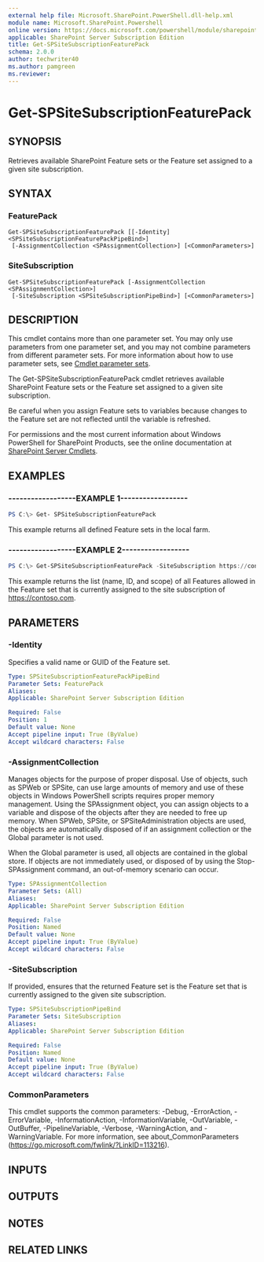 ```yaml
---
external help file: Microsoft.SharePoint.PowerShell.dll-help.xml
module name: Microsoft.SharePoint.Powershell
online version: https://docs.microsoft.com/powershell/module/sharepoint-server/get-spsitesubscriptionfeaturepack
applicable: SharePoint Server Subscription Edition
title: Get-SPSiteSubscriptionFeaturePack
schema: 2.0.0
author: techwriter40
ms.author: pamgreen
ms.reviewer:
---
```


# Get-SPSiteSubscriptionFeaturePack

## SYNOPSIS

Retrieves available SharePoint Feature sets or the Feature set assigned to a given site subscription.



## SYNTAX

### FeaturePack
```
Get-SPSiteSubscriptionFeaturePack [[-Identity] <SPSiteSubscriptionFeaturePackPipeBind>]
 [-AssignmentCollection <SPAssignmentCollection>] [<CommonParameters>]
```

### SiteSubscription
```
Get-SPSiteSubscriptionFeaturePack [-AssignmentCollection <SPAssignmentCollection>]
 [-SiteSubscription <SPSiteSubscriptionPipeBind>] [<CommonParameters>]
```

## DESCRIPTION
This cmdlet contains more than one parameter set.
You may only use parameters from one parameter set, and you may not combine parameters from different parameter sets.
For more information about how to use parameter sets, see [Cmdlet parameter sets](https://docs.microsoft.com/powershell/scripting/developer/cmdlet/cmdlet-parameter-sets).

The Get-SPSiteSubscriptionFeaturePack cmdlet retrieves available SharePoint Feature sets or the Feature set assigned to a given site subscription.

Be careful when you assign Feature sets to variables because changes to the Feature set are not reflected until the variable is refreshed.

For permissions and the most current information about Windows PowerShell for SharePoint Products, see the online documentation at [SharePoint Server Cmdlets](https://docs.microsoft.com/powershell/sharepoint/sharepoint-server/sharepoint-server-cmdlets).

## EXAMPLES

### ------------------EXAMPLE 1------------------ 
```powershell
PS C:\> Get- SPSiteSubscriptionFeaturePack
```

This example returns all defined Feature sets in the local farm.

### ------------------EXAMPLE 2------------------ 
```powershell
PS C:\> Get-SPSiteSubscriptionFeaturePack -SiteSubscription https://contoso.com | ForEach{ $_.FeatureDefinitions }
```

This example returns the list (name, ID, and scope) of all Features allowed in the Feature set that is currently assigned to the site subscription of https://contoso.com.

## PARAMETERS

### -Identity
Specifies a valid name or GUID of the Feature set.

```yaml
Type: SPSiteSubscriptionFeaturePackPipeBind
Parameter Sets: FeaturePack
Aliases: 
Applicable: SharePoint Server Subscription Edition

Required: False
Position: 1
Default value: None
Accept pipeline input: True (ByValue)
Accept wildcard characters: False
```

### -AssignmentCollection
Manages objects for the purpose of proper disposal.
Use of objects, such as SPWeb or SPSite, can use large amounts of memory and use of these objects in Windows PowerShell scripts requires proper memory management.
Using the SPAssignment object, you can assign objects to a variable and dispose of the objects after they are needed to free up memory.
When SPWeb, SPSite, or SPSiteAdministration objects are used, the objects are automatically disposed of if an assignment collection or the Global parameter is not used.

When the Global parameter is used, all objects are contained in the global store.
If objects are not immediately used, or disposed of by using the Stop-SPAssignment command, an out-of-memory scenario can occur.

```yaml
Type: SPAssignmentCollection
Parameter Sets: (All)
Aliases: 
Applicable: SharePoint Server Subscription Edition

Required: False
Position: Named
Default value: None
Accept pipeline input: True (ByValue)
Accept wildcard characters: False
```

### -SiteSubscription
If provided, ensures that the returned Feature set is the Feature set that is currently assigned to the given site subscription.

```yaml
Type: SPSiteSubscriptionPipeBind
Parameter Sets: SiteSubscription
Aliases: 
Applicable: SharePoint Server Subscription Edition

Required: False
Position: Named
Default value: None
Accept pipeline input: True (ByValue)
Accept wildcard characters: False
```

### CommonParameters
This cmdlet supports the common parameters: -Debug, -ErrorAction, -ErrorVariable, -InformationAction, -InformationVariable, -OutVariable, -OutBuffer, -PipelineVariable, -Verbose, -WarningAction, and -WarningVariable. For more information, see about_CommonParameters (https://go.microsoft.com/fwlink/?LinkID=113216).

## INPUTS

## OUTPUTS

## NOTES

## RELATED LINKS

